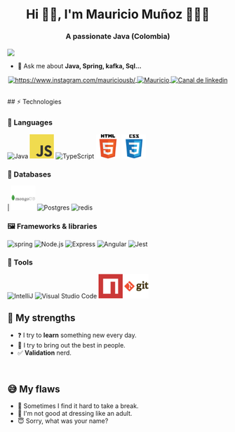 
<p align="center" width="300">
    <h1 align="center">Hi 👋🏻, I'm Mauricio Muñoz 👨🏻‍💻 </h1>
    <h3 align="center">A passionate Java (Colombia)</h3>
    <img align="center" width="200" src="https://scontent.fclo8-1.fna.fbcdn.net/v/t39.30808-6/413040133_10226513822566752_6630753842273716016_n.jpg?stp=cp6_dst-jpg&_nc_cat=110&ccb=1-7&_nc_sid=efb6e6&_nc_ohc=Jqbp4JdK3zUAX-qxNNB&_nc_oc=AQmAqrG4D7V-he4wQmhLKxn8q199oHtvCuDd9XG9Tqi3zXzkf5JffbBmcb0eYpN4hTA&_nc_ht=scontent.fclo8-1.fna&oh=00_AfB7wmLU5aieLBZP7turRlA-QAq5ckjLxj3VwzOhAkQIdg&oe=65D6DFC2" />
 </p>
 
 - 💬 Ask me about **Java, Spring, kafka, Sql...**

 <p align="center">
    <a href="https://www.instagram.com/mauriciousb/" target="blank">
     <img align="center" src="https://raw.githubusercontent.com/rahuldkjain/github-profile-readme-generator/master/src/images/icons/Social/linked-in-alt.svg" alt="https://www.instagram.com/mauriciousb/" alt="Instagram Mauricio" height="23px" width="33px" />
   </a>
   <span style="width: 8px;"> </span>
    <a href="https://www.youtube.com/channel/UCOl8KNKKVleqCe5WLH9Pq_w" target="blank">
     <img align="center" src="https://upload.wikimedia.org/wikipedia/commons/0/09/YouTube_full-color_icon_%282017%29.svg" alt="Mauricio" height="23px" width="33px" />
   </a>
   <span style="width: 8px;"> </span>
   <a href="https://www.linkedin.com/in/mauriciomunozg/" target="blank">
     <img align="center" src="https://upload.wikimedia.org/wikipedia/commons/e/e7/Instagram_logo_2016.svg" alt="Canal de linkedin" height="23px" width="23px" />
   </a>

 </p>

<br>
## ⚡ Technologies

### :speech_balloon: Languages

<img title="Java" alt="Java" width="55px" src="https://brandslogos.com/wp-content/uploads/images/large/java-logo-1.png"> 
<img alt="JavaScript" title="JavaScript" width="55px" src="https://raw.githubusercontent.com/github/explore/master/topics/javascript/javascript.png">  
<img alt="TypeScript" title="TypeScript" width="55px" src="https://upload.wikimedia.org/wikipedia/commons/thumb/4/4c/Typescript_logo_2020.svg/768px-Typescript_logo_2020.svg.png?20210506173343"> 
<img title="HTML" alt="HTML" width="55px" src="https://raw.githubusercontent.com/github/explore/master/topics/html/html.png"> 
<img title="CSS" alt="CSS" width="55px" src="https://raw.githubusercontent.com/github/explore/master/topics/css/css.png"> 

### :floppy_disk: Databases

| <img title="MongoDB" alt="MongoDB" width="55px" src="https://raw.githubusercontent.com/github/explore/master/topics/mongodb/mongodb.png"> 
  <img title="PostgresQl" alt="Postgres" width="55px" src="https://upload.wikimedia.org/wikipedia/commons/thumb/2/29/Postgresql_elephant.svg/120px-Postgresql_elephant.svg.png"> 
  <img title="Redis" alt="redis" width="55px" src="https://upload.wikimedia.org/wikipedia/en/thumb/6/6b/Redis_Logo.svg/1920px-Redis_Logo.svg.png"> 

### 🖼️ Frameworks & libraries

<img title="spring" alt="spring" width="55px" src="https://cdn.freebiesupply.com/logos/large/2x/spring-3-logo-png-transparent.png"> 
<img title="Kafka" alt="Node.js" width="55px" src="https://kafka.apache.org/logos/kafka_logo--simple.png"> 
<img title="Maven" alt="Express" width="55px" src="https://geekflare.com/wp-content/uploads/2019/10/Introduction-to-Maven-A-Simple-Project-Management-Tool.jpg"> 
<img title="Angular" alt="Angular" width="55px" src="https://upload.wikimedia.org/wikipedia/commons/thumb/c/cf/Angular_full_color_logo.svg/512px-Angular_full_color_logo.svg.png?20160527092314"> 
<img title="AWS" alt="Jest" width="55px" src="https://seeklogo.com/images/J/jest-logo-F9901EBBF7-seeklogo.com.png"> 

### :wrench: Tools

<img title="IntelliJ" alt="IntelliJ" width="55px" src="https://upload.wikimedia.org/wikipedia/commons/thumb/9/9c/IntelliJ_IDEA_Icon.svg/1024px-IntelliJ_IDEA_Icon.svg.png"> 
<img title="Visual Studio Code" alt="Visual Studio Code" width="55px" src="https://upload.wikimedia.org/wikipedia/commons/thumb/9/9a/Visual_Studio_Code_1.35_icon.svg/768px-Visual_Studio_Code_1.35_icon.svg.png?20210804221519">  
<img title="npm" alt="npm" width="55px" src="https://raw.githubusercontent.com/github/explore/master/topics/npm/npm.png"> 
<img title="Git" alt="Git" width="55px" src="https://raw.githubusercontent.com/github/explore/master/topics/git/git.png">


<br>
  
## :muscle: My strengths
- :question: I try to **learn** something new every day.
- 👥 I try to bring out the best in people.
- ✅ **Validation** nerd.

<br>

## :sweat_smile: My flaws
- 🤯 Sometimes I find it hard to take a break.
- :tshirt: I'm not good at dressing like an adult.
- :innocent: Sorry, what was your name?


<br>
